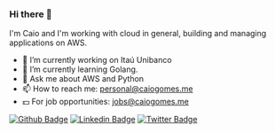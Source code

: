 ### Hi there 👋

I'm Caio and I'm working with cloud in general, building and managing applications on AWS.

- 🔭 I’m currently working on Itaú Unibanco
- 🌱 I’m currently learning Golang.
- 💬 Ask me about AWS and Python
- 📫 How to reach me: personal@caiogomes.me
- 💵 For job opportunities: jobs@caiogomes.me

[![Github Badge](https://img.shields.io/badge/-Github-000?style=flat-square&logo=Github&logoColor=white&link=https://github.com/caiocsgomes)](https://github.com/caiocsgomes)
[![Linkedin Badge](https://img.shields.io/badge/-LinkedIn-blue?style=flat-square&logo=Linkedin&logoColor=white&link=https://www.linkedin.com/in/caiocsgomes/)](https://www.linkedin.com/in/caiocsgomes/)
[![Twitter Badge](https://img.shields.io/badge/-Twitter-1ca0f1?style=flat-square&labelColor=1ca0f1&logo=twitter&logoColor=white&link=https://twitter.com/caiocsgomes)](https://twitter.com/caiocsgomes)
